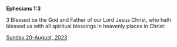 **Ephesians 1:3**

3 Blessed be the God and Father of our Lord Jesus Christ, who hath blessed us with all spiritual blessings in heavenly places in Christ:

[Sunday 20-August, 2023](https://getbible.net/kjv/Ephesians/1/3)

